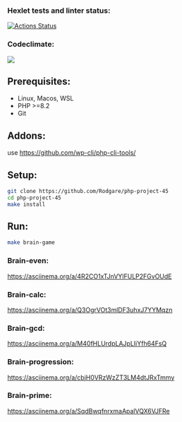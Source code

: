### Hexlet tests and linter status:
[![Actions Status](https://github.com/Rodgare/php-project-45/actions/workflows/hexlet-check.yml/badge.svg)](https://github.com/Rodgare/php-project-45/actions)

### Codeclimate:
<a href="https://codeclimate.com/github/Rodgare/php-project-45/maintainability"><img src="https://api.codeclimate.com/v1/badges/3a2fa47ad64520c1e7fd/maintainability" /></a>

## Prerequisites:
* Linux, Macos, WSL
* PHP >=8.2
* Git

## Addons:
use <https://github.com/wp-cli/php-cli-tools/>

## Setup:
```bash
git clone https://github.com/Rodgare/php-project-45
cd php-project-45
make install
```

## Run:
```bash
make brain-game
```

### Brain-even:
https://asciinema.org/a/4R2CO1xTJnVYlFULP2FGvOUdE

### Brain-calc:
https://asciinema.org/a/Q3OgrVOt3mlDF3uhxJ7YYMqzn

### Brain-gcd:
https://asciinema.org/a/M40fHLUrdpLAJpLIiYfh64FsQ

### Brain-progression:
https://asciinema.org/a/cbjH0VRzWzZT3LM4dtJRxTmmy

### Brain-prime:
https://asciinema.org/a/SqdBwqfnrxmaApalVQX6VJFRe